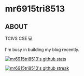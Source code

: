 # mr6915tri8513

## ABOUT

TCIVS CSE 💻

I'm busy in building my blog recently.

[![mr6915tri8513's github stats](https://github-readme-stats.vercel.app/api?username=mr6915tri8513&theme=blue-green&hide_border=true&layout=compact)](https://github.com/anuraghazra/github-readme-stats)

[![mr6915tri8513's github streak](https://github-readme-streak-stats.herokuapp.com/?user=mr6915tri8513&theme=blue-green&hide_border=true&layout=compact)](https://github.com/DenverCoder1/github-readme-streak-stats)
